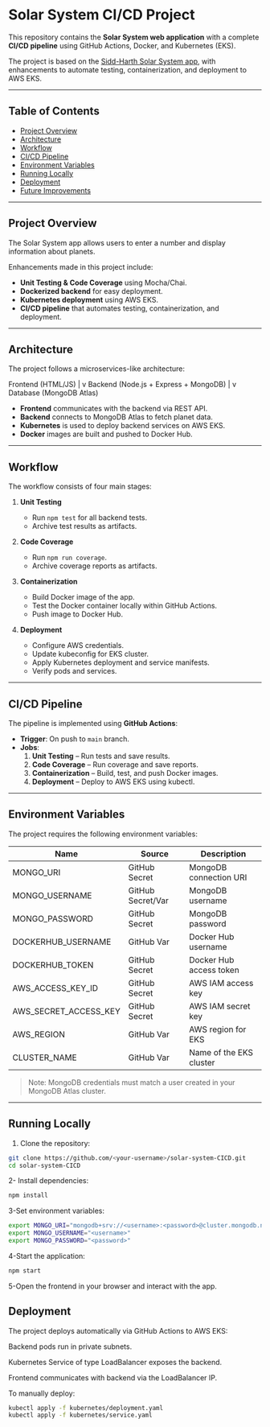 # Solar System CI/CD Project

This repository contains the **Solar System web application** with a complete **CI/CD pipeline** using GitHub Actions, Docker, and Kubernetes (EKS).  

The project is based on the [Sidd-Harth Solar System app](https://github.com/sidd-harth/solar-system), with enhancements to automate testing, containerization, and deployment to AWS EKS.

---

## Table of Contents

- [Project Overview](#project-overview)
- [Architecture](#architecture)
- [Workflow](#workflow)
- [CI/CD Pipeline](#cicd-pipeline)
- [Environment Variables](#environment-variables)
- [Running Locally](#running-locally)
- [Deployment](#deployment)
- [Future Improvements](#future-improvements)

---

## Project Overview

The Solar System app allows users to enter a number and display information about planets.  

Enhancements made in this project include:

- **Unit Testing & Code Coverage** using Mocha/Chai.
- **Dockerized backend** for easy deployment.
- **Kubernetes deployment** using AWS EKS.
- **CI/CD pipeline** that automates testing, containerization, and deployment.

---

## Architecture

The project follows a microservices-like architecture:

Frontend (HTML/JS)
|
v
Backend (Node.js + Express + MongoDB)
|
v
Database (MongoDB Atlas)



- **Frontend** communicates with the backend via REST API.
- **Backend** connects to MongoDB Atlas to fetch planet data.
- **Kubernetes** is used to deploy backend services on AWS EKS.
- **Docker** images are built and pushed to Docker Hub.

---

## Workflow

The workflow consists of four main stages:

1. **Unit Testing**
   - Run `npm test` for all backend tests.
   - Archive test results as artifacts.

2. **Code Coverage**
   - Run `npm run coverage`.
   - Archive coverage reports as artifacts.

3. **Containerization**
   - Build Docker image of the app.
   - Test the Docker container locally within GitHub Actions.
   - Push image to Docker Hub.

4. **Deployment**
   - Configure AWS credentials.
   - Update kubeconfig for EKS cluster.
   - Apply Kubernetes deployment and service manifests.
   - Verify pods and services.

---

## CI/CD Pipeline

The pipeline is implemented using **GitHub Actions**:

- **Trigger**: On push to `main` branch.
- **Jobs**:
  1. **Unit Testing** – Run tests and save results.
  2. **Code Coverage** – Run coverage and save reports.
  3. **Containerization** – Build, test, and push Docker images.
  4. **Deployment** – Deploy to AWS EKS using kubectl.

---

## Environment Variables

The project requires the following environment variables:

| Name             | Source              | Description                                    |
|-----------------|-------------------|-----------------------------------------------|
| MONGO_URI        | GitHub Secret      | MongoDB connection URI                        |
| MONGO_USERNAME   | GitHub Secret/Var  | MongoDB username                              |
| MONGO_PASSWORD   | GitHub Secret      | MongoDB password                              |
| DOCKERHUB_USERNAME | GitHub Var       | Docker Hub username                            |
| DOCKERHUB_TOKEN  | GitHub Secret      | Docker Hub access token                        |
| AWS_ACCESS_KEY_ID | GitHub Secret     | AWS IAM access key                             |
| AWS_SECRET_ACCESS_KEY | GitHub Secret | AWS IAM secret key                             |
| AWS_REGION       | GitHub Var         | AWS region for EKS                             |
| CLUSTER_NAME     | GitHub Var         | Name of the EKS cluster                        |

> Note: MongoDB credentials must match a user created in your MongoDB Atlas cluster.

---

## Running Locally

1. Clone the repository:

```bash
git clone https://github.com/<your-username>/solar-system-CICD.git
cd solar-system-CICD
```

2- Install dependencies:

```bash
npm install
```

3-Set environment variables:

```bash
export MONGO_URI="mongodb+srv://<username>:<password>@cluster.mongodb.net/superData"
export MONGO_USERNAME="<username>"
export MONGO_PASSWORD="<password>"
```

4-Start the application:
```bash
npm start
```

5-Open the frontend in your browser and interact with the app.


## Deployment

The project deploys automatically via GitHub Actions to AWS EKS:

Backend pods run in private subnets.

Kubernetes Service of type LoadBalancer exposes the backend.

Frontend communicates with backend via the LoadBalancer IP.

To manually deploy:

```bash
kubectl apply -f kubernetes/deployment.yaml
kubectl apply -f kubernetes/service.yaml
```


